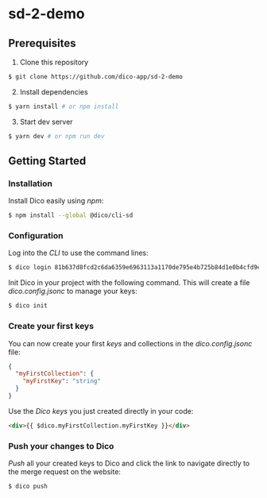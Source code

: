 # sd-2-demo

## Prerequisites

1. Clone this repository

```bash
$ git clone https://github.com/dico-app/sd-2-demo
```

2. Install dependencies

```bash
$ yarn install # or npm install
```

3. Start dev server

```bash
$ yarn dev # or npm run dev
```

## Getting Started

### Installation

Install Dico easily using _npm_:

```bash
$ npm install --global @dico/cli-sd
```

### Configuration

Log into the _CLI_ to use the command lines:

```bash
$ dico login 81b637d8fcd2c6da6359e6963113a1170de795e4b725b84d1e0b4cfd9ec58ce9
```

Init Dico in your project with the following command. This will create a file _dico.config.jsonc_ to manage your keys:

```bash
$ dico init
```

### Create your first keys

You can now create your first _keys_ and collections in the _dico.config.jsonc_ file:

```json
{
  "myFirstCollection": {
    "myFirstKey": "string"
  }
}
```

Use the _Dico keys_ you just created directly in your code:

```html
<div>{{ $dico.myFirstCollection.myFirstKey }}</div>
```

### Push your changes to Dico

_Push_ all your created keys to Dico and click the link to navigate directly to the merge request on the website:

```bash
$ dico push
```
